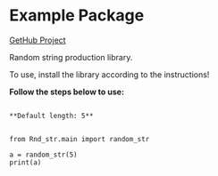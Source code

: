 # Example Package

[GetHub Project](https://github.com/DrSudoSaeed/)

Random string production library.

To use, install the library according to the instructions!

**Follow the steps below to use:**

```

**Default length: 5**


from Rnd_str.main import random_str

a = random_str(5)
print(a)

```